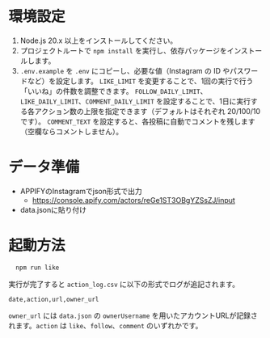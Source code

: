 # 環境設定

1. Node.js 20.x 以上をインストールしてください。
2. プロジェクトルートで `npm install` を実行し、依存パッケージをインストールします。
3. `.env.example` を `.env` にコピーし、必要な値（Instagram の ID やパスワードなど）を設定します。
   `LIKE_LIMIT` を変更することで、1回の実行で行う「いいね」の件数を調整できます。
   `FOLLOW_DAILY_LIMIT`、`LIKE_DAILY_LIMIT`、`COMMENT_DAILY_LIMIT` を設定することで、1日に実行する各アクション数の上限を指定できます（デフォルトはそれぞれ 20/100/10 です）。
   `COMMENT_TEXT` を設定すると、各投稿に自動でコメントを残します（空欄ならコメントしません）。

# データ準備
- APPIFYのInstagramでjson形式で出力
  - https://console.apify.com/actors/reGe1ST3OBgYZSsZJ/input
- data.jsonに貼り付け

# 起動方法

```bash
  npm run like
```

実行が完了すると `action_log.csv` に以下の形式でログが追記されます。

```
date,action,url,owner_url
```

`owner_url` には `data.json` の `ownerUsername` を用いたアカウントURLが記録されます。`action` は `like`、`follow`、`comment` のいずれかです。
